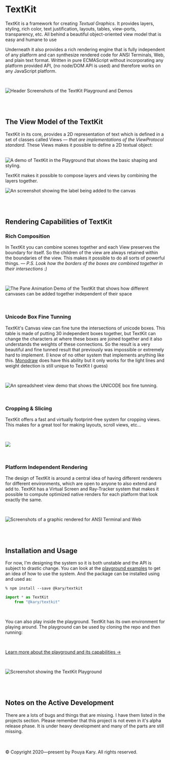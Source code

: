 
# TextKit

TextKit is a framework for creating _Textual Graphics_. It provides layers, styling, rich color, text justification, layouts, tables, view-ports, transparency, etc. All behind a beautiful object-oriented view model that is easy and humane to use

Underneath it also provides a rich rendering engine that is fully independent of any platform and can synthesize rendered code for ANSI Terminals, Web, and plain text format. Written in pure ECMAScript without incorporating any platform provided API, (no node/DOM API is used) and therefore works on any JavaScript platform.

<br>

![Header Screenshots of the TextKit Playground and Demos](https://user-images.githubusercontent.com/2157285/124506813-b17be900-dde1-11eb-83d1-2c889eef50c1.png)

<br><br>

## The View Model of the TextKit

TextKit in its core, provides a 2D representation of text which is defined in a set of classes called Views &mdash; _that are implementations of the ViewProtocol standard_. These Views makes it possible to define a 2D textual object: <br><br>

![A demo of TextKit in the Playground that shows the basic shaping and styling.](https://user-images.githubusercontent.com/2157285/124508332-f5bcb880-dde4-11eb-9686-d21ea07b116a.png)

TextKit makes it possible to compose layers and views by combining the layers together.

![An screenshot showing the label being added to the canvas](https://user-images.githubusercontent.com/2157285/124508639-96ab7380-dde5-11eb-94d1-d83cab4e52fb.png)

<br><br>

## Rendering Capabilities of TextKit

### Rich Composition

In TextKit you can combine scenes together and each View preserves the boundary for itself. So the children of the view are always retained within the boundaries of the view. This makes it possible to do all sorts of powerful things. &mdash; _P.S. Look how the borders of the boxes are combined together in their intersections :)_

<br>

![The Pane Animation Demo of the TextKit that shows how different canvases can be added together independent of their space](https://user-images.githubusercontent.com/2157285/124508914-13d6e880-dde6-11eb-99cf-9fda7acefcc4.gif)

<br>

### Unicode Box Fine Tunning

TextKit's Canvas view can fine tune the intersections of unicode boxes. This table is made of putting 30 independent boxes together, but TextKit can change the characters at where these boxes are joined together and it also understands the weights of these connections. So the result is a very beautiful and fine tunned result that previously was impossible or extremely hard to implement. (I know of no other system that implements anything like this. [Monodraw](http://monodraw.helftone.com) does have this ability but it only works for the light lines and weight detection is still unique to TextKit I guess)

<br>

![An spreadsheet view demo that shows the UNICODE box fine tunning.](https://user-images.githubusercontent.com/2157285/124509224-c9a23700-dde6-11eb-8db2-f05f35b79fb0.gif)

<br>

### Cropping & Slicing

TextKit offers a fast and virtually footprint-free system for cropping views. This makes for a great tool for making layouts, scroll views, etc...

<br>

![](https://user-images.githubusercontent.com/2157285/124509778-bcd21300-dde7-11eb-96b4-89264f582521.gif)

<br>

### Platform Independent Rendering

The design of TextKit is around a central idea of having different renderers for different environments, which are open to anyone to also extend and add to. TextKit has a Virtual Screen and Ray-Tracker system that makes it possible to compute optimized native renders for each platform that look exactly the same.

<br>

![Screenshots of a graphic rendered for ANSI Terminal and Web](https://user-images.githubusercontent.com/2157285/124510265-b001ef00-dde8-11eb-8066-8c6df650ab7d.png)


<br><br>

## Installation and Usage

For now, I'm designing the system so it is both unstable and the API is subject to drastic change. You can look at the [playground examples](https://github.com/pouyakary/TextKit/tree/master/textkit/playgrounds) to get an idea of how to use the system. And the package can be installed using and used as:

```shell
% npm install --save @kary/textkit
```

```TypeScript
import * as TextKit
    from "@kary/textkit"
```

<br>

You can also play inside the playground. TextKit has its own environment for playing around. The playground can be used by cloning the repo and then running:

<br>

[Learn more about the playground and its capabilities →](https://github.com/pouyakary/textkit/wiki/playground)

<br>

![Screenshot showing the TextKit Playground](https://user-images.githubusercontent.com/2157285/124616367-425acf00-de8b-11eb-8b0a-a1a3994a61fe.png)


<br><br>

## Notes on the Active Development
There are a lots of bugs and things that are missing. I have them listed in the projects section. Please remember that this project is not even in it's alpha release phase. It is under heavy development and many of the parts are still missing.

<br><br>
&copy; Copyright 2020&mdash;present by Pouya Kary. All rights reserved.